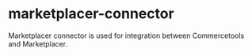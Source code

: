 # marketplacer-connector
Marketplacer connector is used for integration between Commercetools and Marketplacer.
